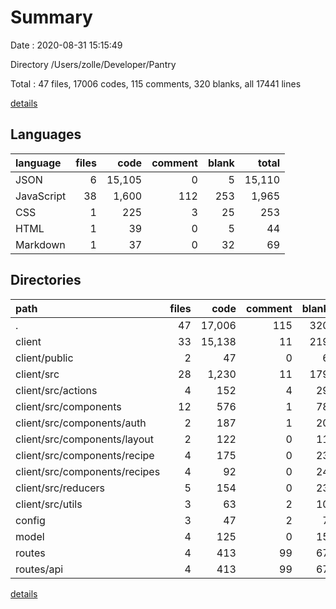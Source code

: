 # Summary

Date : 2020-08-31 15:15:49

Directory /Users/zolle/Developer/Pantry

Total : 47 files,  17006 codes, 115 comments, 320 blanks, all 17441 lines

[details](details.md)

## Languages
| language | files | code | comment | blank | total |
| :--- | ---: | ---: | ---: | ---: | ---: |
| JSON | 6 | 15,105 | 0 | 5 | 15,110 |
| JavaScript | 38 | 1,600 | 112 | 253 | 1,965 |
| CSS | 1 | 225 | 3 | 25 | 253 |
| HTML | 1 | 39 | 0 | 5 | 44 |
| Markdown | 1 | 37 | 0 | 32 | 69 |

## Directories
| path | files | code | comment | blank | total |
| :--- | ---: | ---: | ---: | ---: | ---: |
| . | 47 | 17,006 | 115 | 320 | 17,441 |
| client | 33 | 15,138 | 11 | 219 | 15,368 |
| client/public | 2 | 47 | 0 | 6 | 53 |
| client/src | 28 | 1,230 | 11 | 179 | 1,420 |
| client/src/actions | 4 | 152 | 4 | 29 | 185 |
| client/src/components | 12 | 576 | 1 | 78 | 655 |
| client/src/components/auth | 2 | 187 | 1 | 20 | 208 |
| client/src/components/layout | 2 | 122 | 0 | 11 | 133 |
| client/src/components/recipe | 4 | 175 | 0 | 23 | 198 |
| client/src/components/recipes | 4 | 92 | 0 | 24 | 116 |
| client/src/reducers | 5 | 154 | 0 | 23 | 177 |
| client/src/utils | 3 | 63 | 2 | 10 | 75 |
| config | 3 | 47 | 2 | 7 | 56 |
| model | 4 | 125 | 0 | 15 | 140 |
| routes | 4 | 413 | 99 | 67 | 579 |
| routes/api | 4 | 413 | 99 | 67 | 579 |

[details](details.md)